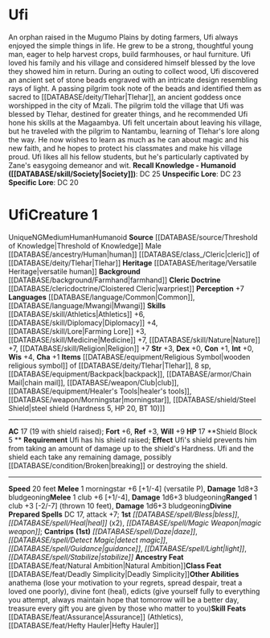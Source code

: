 ﻿---
ac: '17'
alignment: NG
all_resistance: null
burrow_speed: null
charisma: '+1'
climb_speed: null
constitution: '+1'
creature_ability:
- Ancestry Feat
- Class Feat
- Other Abilities
- Requirement
- Shield Block
- Skill Feats
creature_family: '[[DATABASE/monsterfamily/Threshold of Knowledge Pregenerated Characters|Threshold
  of Knowledge Pregenerated Characters]]'
description: 'An orphan raised in the Mugumo Plains by doting farmers, Ufi always
  enjoyed the simple things in life. He grew to be a strong, thoughtful young man,
  eager to help harvest crops, build farmhouses, or haul furniture. Ufi loved his
  family and his village and considered himself blessed by the love they showed him
  in return.<br/><br/> During an outing to collect wood, Ufi discovered an ancient
  set of stone beads engraved with an intricate design resembling rays of light. A
  passing pilgrim took note of the beads and identified them as sacred to [[DATABASE/deity/Tlehar|Tlehar]]
  , an ancient goddess once worshipped in the city of Mzali. The pilgrim told the
  village that Ufi was blessed by Tlehar, destined for greater things, and he recommended
  Ufi hone his skills at the Magaambya. Ufi felt uncertain about leaving his village,
  but he traveled with the pilgrim to Nantambu, learning of Tlehar''s lore along the
  way. He now wishes to learn as much as he can about magic and his new faith, and
  he hopes to protect his classmates and make his village proud.<br/><br/> Ufi likes
  all his fellow students, but he''s particularly captivated by Zane''s easygoing
  demeanor and wit.<br/><br/><b><u>Recall Knowledge - Humanoid</u> ( [[DATABASE/skill/Society|Society]]
  )</b>: DC 25<br/><b><u>Unspecific Lore</u></b>: DC 23<br/><b><u>Specific Lore</u></b>:
  DC 20'
dexterity: '+0'
element: null
fly_speed: null
fortitude: '+6'
hp: '17'
id: '1753'
immunity: null
intelligence: '+0'
land_speed: '20'
language:
- '[[DATABASE/language/Common|Common]]'
- '[[DATABASE/language/Mwangi|Mwangi]]'
level: '1'
max_speed: '20'
name: Ufi
perception: '+7'
rarity: Unique
reflex: '+3'
resistance: null
rus_type_level: null
sense: null
size: Medium
skill:
- '[[DATABASE/skill/Athletics|Athletics]] +6'
- '[[DATABASE/skill/Diplomacy|Diplomacy]] +4'
- '[[DATABASE/skill/Lore|Farming Lore]] +3'
- '[[DATABASE/skill/Medicine|Medicine]] +7'
- '[[DATABASE/skill/Nature|Nature]] +7'
- '[[DATABASE/skill/Religion|Religion]] +7'
source: '[[DATABASE/source/Threshold of Knowledge|Threshold of Knowledge]]'
speed:
- 20 feet
spell:
- '[[DATABASE/spell/Bless|Bless]]'
- '[[DATABASE/spell/Daze|Daze]]'
- '[[DATABASE/spell/Detect Magic|Detect Magic]]'
- '[[DATABASE/spell/Guidance|Guidance]]'
- '[[DATABASE/spell/Heal|Heal]]'
- '[[DATABASE/spell/Light|Light]]'
- '[[DATABASE/spell/Magic Weapon|MagicWeapon]]'
- '[[DATABASE/spell/Stabilize|Stabilize]]'
strength: '+3'
strength_req: '3'
strongest_save:
- Will
swim_speed: null
trait:
- '[[DATABASE/trait/Human|Human]]'
- '[[DATABASE/trait/Humanoid|Humanoid]]'
- '[[DATABASE/trait/Unique|Unique]]'
type: Creature
vision: null
weakest_save:
- Reflex
weakness: null
will: '+9'
wisdom: '+4'

---
# Ufi

An orphan raised in the Mugumo Plains by doting farmers, Ufi always enjoyed the simple things in life. He grew to be a strong, thoughtful young man, eager to help harvest crops, build farmhouses, or haul furniture. Ufi loved his family and his village and considered himself blessed by the love they showed him in return.
 During an outing to collect wood, Ufi discovered an ancient set of stone beads engraved with an intricate design resembling rays of light. A passing pilgrim took note of the beads and identified them as sacred to [[DATABASE/deity/Tlehar|Tlehar]], an ancient goddess once worshipped in the city of Mzali. The pilgrim told the village that Ufi was blessed by Tlehar, destined for greater things, and he recommended Ufi hone his skills at the Magaambya. Ufi felt uncertain about leaving his village, but he traveled with the pilgrim to Nantambu, learning of Tlehar's lore along the way. He now wishes to learn as much as he can about magic and his new faith, and he hopes to protect his classmates and make his village proud.
 Ufi likes all his fellow students, but he's particularly captivated by Zane's easygoing demeanor and wit.
**Recall Knowledge - Humanoid ([[DATABASE/skill/Society|Society]])**: DC 25
**Unspecific Lore**: DC 23
**Specific Lore**: DC 20

# Ufi<span class="item-type">Creature 1</span>

<span class="trait-unique item-trait">Unique</span><span class="trait-alignment item-trait">NG</span><span class="trait-size item-trait">Medium</span><span class="item-trait">Human</span><span class="item-trait">Humanoid</span>
**Source** [[DATABASE/source/Threshold of Knowledge|Threshold of Knowledge]]
Male [[DATABASE/ancestry/Human|human]] [[DATABASE/class_/Cleric|cleric]] of [[DATABASE/deity/Tlehar|Tlehar]] 
**Heritage** [[DATABASE/heritage/Versatile Heritage|versatile human]] 
**Background** [[DATABASE/background/Farmhand|farmhand]] 
**Cleric Doctrine** [[DATABASE/clericdoctrine/Cloistered Cleric|warpriest]]
**Perception** +7
**Languages** [[DATABASE/language/Common|Common]], [[DATABASE/language/Mwangi|Mwangi]]
**Skills** [[DATABASE/skill/Athletics|Athletics]] +6, [[DATABASE/skill/Diplomacy|Diplomacy]] +4, [[DATABASE/skill/Lore|Farming Lore]] +3, [[DATABASE/skill/Medicine|Medicine]] +7, [[DATABASE/skill/Nature|Nature]] +7, [[DATABASE/skill/Religion|Religion]] +7
**Str** +3, **Dex** +0, **Con** +1, **Int** +0, **Wis** +4, **Cha** +1
**Items** [[DATABASE/equipment/Religious Symbol|wooden religious symbol]] of [[DATABASE/deity/Tlehar|Tlehar]], 8 sp, [[DATABASE/equipment/Backpack|backpack]], [[DATABASE/armor/Chain Mail|chain mail]], [[DATABASE/weapon/Club|club]], [[DATABASE/equipment/Healer's Tools|healer's tools]], [[DATABASE/weapon/Morningstar|morningstar]], [[DATABASE/shield/Steel Shield|steel shield (Hardness 5, HP 20, BT 10)]]

---
**AC** 17 (19 with shield raised); **Fort** +6, **Ref** +3, **Will** +9
**HP** 17
<span class="in-box-ability">**Shield Block <span class="action-icon">5</span> ** **Requirement** Ufi has his shield raised; **Effect** Ufi's shield prevents him from taking an amount of damage up to the shield's Hardness. Ufi and the shield each take any remaining damage, possibly [[DATABASE/condition/Broken|breaking]] or destroying the shield.</span>

---
**Speed** 20 feet
<span class="in-box-ability">**Melee** <span class="action-icon">1</span> morningstar +6 [+1/-4] (versatile P), **Damage** 1d8+3 bludgeoning</span><span class="in-box-ability">**Melee** <span class="action-icon">1</span> club +6 [+1/-4], **Damage** 1d6+3 bludgeoning</span><span class="in-box-ability">**Ranged** <span class="action-icon">1</span> club +3 [-2/-7] (thrown 10 feet), **Damage** 1d6+3 bludgeoning</span>**Divine Prepared Spells** DC 17, attack +7; **1st** _[[DATABASE/spell/Bless|bless]]_, _[[DATABASE/spell/Heal|heal]]_ (x2), _[[DATABASE/spell/Magic Weapon|magic weapon]]_; **Cantrips** **(1st)** _[[DATABASE/spell/Daze|daze]]_, _[[DATABASE/spell/Detect Magic|detect magic]]_, _[[DATABASE/spell/Guidance|guidance]]_, _[[DATABASE/spell/Light|light]]_, _[[DATABASE/spell/Stabilize|stabilize]]_
<span class="in-box-ability">**Ancestry Feat** [[DATABASE/feat/Natural Ambition|Natural Ambition]]</span><span class="in-box-ability">**Class Feat** [[DATABASE/feat/Deadly Simplicity|Deadly Simplicity]]</span><span class="in-box-ability">**Other Abilities** anathema (lose your motivation to your regrets, spread despair, treat a loved one poorly), divine font (heal), edicts (give yourself fully to everything you attempt, always maintain hope that tomorrow will be a better day, treasure every gift you are given by those who matter to you)</span><span class="in-box-ability">**Skill Feats** [[DATABASE/feat/Assurance|Assurance]] (Athletics), [[DATABASE/feat/Hefty Hauler|Hefty Hauler]]</span>